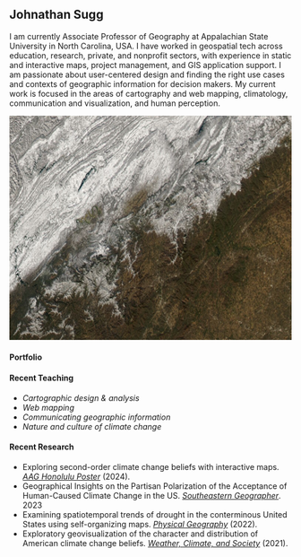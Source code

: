 ## Johnathan Sugg

I am currently Associate Professor of Geography at Appalachian State University in North Carolina, USA. I have worked in geospatial tech across education, research, private, and nonprofit sectors, with experience in static and interactive maps, project management, and GIS application support. I am passionate about user-centered design and finding the right use cases and contexts of geographic information for decision makers. My current work is focused in the areas of cartography and web mapping, climatology, communication and visualization, and human perception.

<img src="/img/modis_20240117.png" width=1000 height=400>

#### Portfolio

#### Recent Teaching
- *Cartographic design & analysis*
- *Web mapping*
- *Communicating geographic information*
- *Nature and culture of climate change*

#### Recent Research
- Exploring second-order climate change beliefs with interactive maps. [*AAG Honolulu Poster*](https://drive.google.com/file/d/1usZJmeLQA7tzjIlPhyokqH66HvG_iyEM/view?usp=sharing) (2024).
- Geographical Insights on the Partisan Polarization of the Acceptance of Human-Caused Climate Change in the US. [*Southeastern Geographer*](https://muse.jhu.edu/article/896304). 2023
- Examining spatiotemporal trends of drought in the conterminous United States using self-organizing maps. [*Physical Geography*](https://www.tandfonline.com/doi/full/10.1080/02723646.2022.2035891) (2022).
- Exploratory geovisualization of the character and distribution of American climate change beliefs. [*Weather, Climate, and Society*](https://journals.ametsoc.org/view/journals/wcas/13/1/WCAS-D-20-0071.1.xml) (2021).